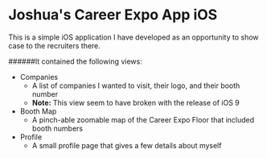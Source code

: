# Joshua's Career Expo App iOS

This is a simple iOS application I have developed as an opportunity to show case to the recruiters there.

######It contained the following views:

* Companies 
  - A list of companies I wanted to visit, their logo, and their booth number
  - **Note:** This view seem to have broken with the release of iOS 9
* Booth Map
  - A pinch-able zoomable map of the Career Expo Floor that included booth numbers
* Profile
  - A small profile page that gives a few details about myself
